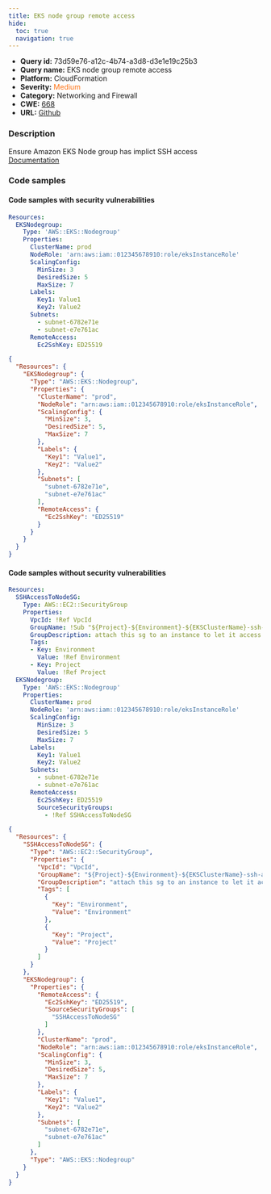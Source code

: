 ```yaml
---
title: EKS node group remote access
hide:
  toc: true
  navigation: true
---
```


<style>
  .highlight .hll {
    background-color: #ff171742;
  }
  .md-content {
    max-width: 1100px;
    margin: 0 auto;
  }
</style>

-   **Query id:** 73d59e76-a12c-4b74-a3d8-d3e1e19c25b3
-   **Query name:** EKS node group remote access
-   **Platform:** CloudFormation
-   **Severity:** <span style="color:#ff7213">Medium</span>
-   **Category:** Networking and Firewall
-   **CWE:** <a href="https://cwe.mitre.org/data/definitions/668.html" onclick="newWindowOpenerSafe(event, 'https://cwe.mitre.org/data/definitions/668.html')">668</a>
-   **URL:** [Github](https://github.com/Checkmarx/kics/tree/master/assets/queries/cloudFormation/aws/eks_node_group_remote_access)

### Description
Ensure Amazon EKS Node group has implict SSH access<br>
[Documentation](https://docs.aws.amazon.com/AWSCloudFormation/latest/UserGuide/aws-resource-eks-nodegroup.html)

### Code samples
#### Code samples with security vulnerabilities
```yaml title="Positive test num. 1 - yaml file" hl_lines="17"
Resources:
  EKSNodegroup:
    Type: 'AWS::EKS::Nodegroup'
    Properties:
      ClusterName: prod
      NodeRole: 'arn:aws:iam::012345678910:role/eksInstanceRole'
      ScalingConfig:
        MinSize: 3
        DesiredSize: 5
        MaxSize: 7
      Labels:
        Key1: Value1
        Key2: Value2
      Subnets:
        - subnet-6782e71e
        - subnet-e7e761ac
      RemoteAccess:
        Ec2SshKey: ED25519

```
```json title="Positive test num. 2 - json file" hl_lines="21"
{
  "Resources": {
    "EKSNodegroup": {
      "Type": "AWS::EKS::Nodegroup",
      "Properties": {
        "ClusterName": "prod",
        "NodeRole": "arn:aws:iam::012345678910:role/eksInstanceRole",
        "ScalingConfig": {
          "MinSize": 3,
          "DesiredSize": 5,
          "MaxSize": 7
        },
        "Labels": {
          "Key1": "Value1",
          "Key2": "Value2"
        },
        "Subnets": [
          "subnet-6782e71e",
          "subnet-e7e761ac"
        ],
        "RemoteAccess": {
          "Ec2SshKey": "ED25519"
        }
      }
    }
  }
}

```


#### Code samples without security vulnerabilities
```yaml title="Negative test num. 1 - yaml file"
Resources:
  SSHAccessToNodeSG:
    Type: AWS::EC2::SecurityGroup
    Properties:
      VpcId: !Ref VpcId
      GroupName: !Sub "${Project}-${Environment}-${EKSClusterName}-ssh-access-to-workers-source-sg"
      GroupDescription: attach this sg to an instance to let it access via ssh to the eks node
      Tags:
      - Key: Environment
        Value: !Ref Environment
      - Key: Project
        Value: !Ref Project
  EKSNodegroup:
    Type: 'AWS::EKS::Nodegroup'
    Properties:
      ClusterName: prod
      NodeRole: 'arn:aws:iam::012345678910:role/eksInstanceRole'
      ScalingConfig:
        MinSize: 3
        DesiredSize: 5
        MaxSize: 7
      Labels:
        Key1: Value1
        Key2: Value2
      Subnets:
        - subnet-6782e71e
        - subnet-e7e761ac
      RemoteAccess:
        Ec2SshKey: ED25519
        SourceSecurityGroups: 
          - !Ref SSHAccessToNodeSG                            

```
```json title="Negative test num. 2 - json file"
{
  "Resources": {
    "SSHAccessToNodeSG": {
      "Type": "AWS::EC2::SecurityGroup",
      "Properties": {
        "VpcId": "VpcId",
        "GroupName": "${Project}-${Environment}-${EKSClusterName}-ssh-access-to-workers-source-sg",
        "GroupDescription": "attach this sg to an instance to let it access via ssh to the eks node",
        "Tags": [
          {
            "Key": "Environment",
            "Value": "Environment"
          },
          {
            "Key": "Project",
            "Value": "Project"
          }
        ]
      }
    },
    "EKSNodegroup": {
      "Properties": {
        "RemoteAccess": {
          "Ec2SshKey": "ED25519",
          "SourceSecurityGroups": [
            "SSHAccessToNodeSG"
          ]
        },
        "ClusterName": "prod",
        "NodeRole": "arn:aws:iam::012345678910:role/eksInstanceRole",
        "ScalingConfig": {
          "MinSize": 3,
          "DesiredSize": 5,
          "MaxSize": 7
        },
        "Labels": {
          "Key1": "Value1",
          "Key2": "Value2"
        },
        "Subnets": [
          "subnet-6782e71e",
          "subnet-e7e761ac"
        ]
      },
      "Type": "AWS::EKS::Nodegroup"
    }
  }
}

```
